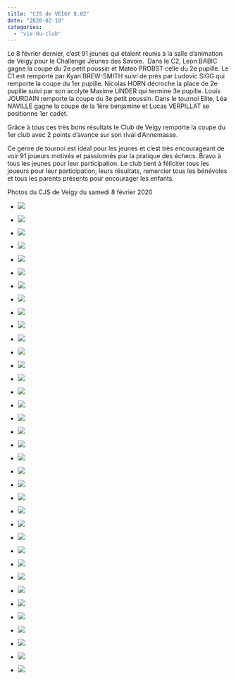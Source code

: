```yaml
---
title: "CJS de VEIGY 8.02"
date: "2020-02-10"
categories: 
  - "vie-du-club"
---
```


Le 8 février dernier, c’est 91 jeunes qui étaient réunis à la salle d’animation de Veigy pour le Challenge Jeunes des Savoie.  Dans le C2, Leon BABIC gagne la coupe du 2e petit poussin et Mateo PROBST celle du 2e pupille. Le C1 est remporté par Kyan BREW-SMITH suivi de près par Ludovic SIGG qui remporte la coupe du 1er pupille. Nicolas HORN décroche la place de 2e pupille suivi par son acolyte Maxime LINDER qui termine 3e pupille. Louis JOURDAIN remporte la coupe du 3e petit poussin. Dans le tournoi Elite, Léa NAVILLE gagne la coupe de la 1ère benjamine et Lucas VERPILLAT se positionne 1er cadet.  

Grâce à tous ces très bons résultats le Club de Veigy remporte la coupe du 1er club avec 2 points d’avance sur son rival d’Annemasse.

Ce genre de tournoi est idéal pour les jeunes et c’est très encourageant de voir 91 joueurs motivés et passionnés par la pratique des échecs. Bravo à tous les jeunes pour leur participation. Le club tient à féliciter tous les joueurs pour leur participation, leurs résultats, remercier tous les bénévoles et tous les parents présents pour encourager les enfants.

Photos du CJS de Veigy du samedi 8 février 2020

- ![](https://echecs-veigy.fr/wp-content/uploads/2020/02/IMG_20200208_140655455-1024x768.jpg)
    
- ![](https://echecs-veigy.fr/wp-content/uploads/2020/02/IMG_20200208_140658160-1024x768.jpg)
    
- ![](https://echecs-veigy.fr/wp-content/uploads/2020/02/IMG_20200208_140706688-1024x768.jpg)
    
- ![](https://echecs-veigy.fr/wp-content/uploads/2020/02/IMG_20200208_141643218-1024x768.jpg)
    
- ![](https://echecs-veigy.fr/wp-content/uploads/2020/02/IMG_20200208_141653386-1024x768.jpg)
    
- ![](https://echecs-veigy.fr/wp-content/uploads/2020/02/IMG_20200208_141700255-1024x768.jpg)
    
- ![](https://echecs-veigy.fr/wp-content/uploads/2020/02/IMG_20200208_141706152-768x1024.jpg)
    
- ![](https://echecs-veigy.fr/wp-content/uploads/2020/02/IMG_20200208_141710885-768x1024.jpg)
    
- ![](https://echecs-veigy.fr/wp-content/uploads/2020/02/IMG_20200208_141726286_BURST000_COVER_TOP-768x1024.jpg)
    
- ![](https://echecs-veigy.fr/wp-content/uploads/2020/02/IMG_20200208_141726286_BURST001-768x1024.jpg)
    
- ![](https://echecs-veigy.fr/wp-content/uploads/2020/02/IMG_20200208_141730257-768x1024.jpg)
    
- ![](https://echecs-veigy.fr/wp-content/uploads/2020/02/IMG_20200208_141737915_BURST000_COVER_TOP-768x1024.jpg)
    
- ![](https://echecs-veigy.fr/wp-content/uploads/2020/02/IMG_20200208_141737915_BURST001-768x1024.jpg)
    
- ![](https://echecs-veigy.fr/wp-content/uploads/2020/02/IMG_20200208_141748113-768x1024.jpg)
    
- ![](https://echecs-veigy.fr/wp-content/uploads/2020/02/IMG_20200208_141753218-768x1024.jpg)
    
- ![](https://echecs-veigy.fr/wp-content/uploads/2020/02/IMG_20200208_141755919-768x1024.jpg)
    
- ![](https://echecs-veigy.fr/wp-content/uploads/2020/02/IMG_20200208_141806206-768x1024.jpg)
    
- ![](https://echecs-veigy.fr/wp-content/uploads/2020/02/IMG_20200208_141811473_HDR-1024x768.jpg)
    
- ![](https://echecs-veigy.fr/wp-content/uploads/2020/02/IMG_20200208_141819580-1024x768.jpg)
    
- ![](https://echecs-veigy.fr/wp-content/uploads/2020/02/IMG_20200208_141829333-1024x768.jpg)
    
- ![](https://echecs-veigy.fr/wp-content/uploads/2020/02/WhatsApp-Image-2020-02-09-at-13.14.34-1024x768.jpeg)
    
- ![](https://echecs-veigy.fr/wp-content/uploads/2020/02/WhatsApp-Image-2020-02-09-at-13.14.59-1024x768.jpeg)
    
- ![](https://echecs-veigy.fr/wp-content/uploads/2020/02/WhatsApp-Image-2020-02-09-at-13.15.00-1024x768.jpeg)
    
- ![](https://echecs-veigy.fr/wp-content/uploads/2020/02/WhatsApp-Image-2020-02-09-at-13.15.01-1024x768.jpeg)
    
- ![](https://echecs-veigy.fr/wp-content/uploads/2020/02/WhatsApp-Image-2020-02-09-at-13.15.02-1-1024x768.jpeg)
    
- ![](https://echecs-veigy.fr/wp-content/uploads/2020/02/WhatsApp-Image-2020-02-09-at-13.15.02-1024x768.jpeg)
    
- ![](https://echecs-veigy.fr/wp-content/uploads/2020/02/WhatsApp-Image-2020-02-09-at-13.15.03-1-1024x768.jpeg)
    
- ![](https://echecs-veigy.fr/wp-content/uploads/2020/02/WhatsApp-Image-2020-02-09-at-13.15.03-1024x768.jpeg)
    
- ![](https://echecs-veigy.fr/wp-content/uploads/2020/02/WhatsApp-Image-2020-02-09-at-13.15.04-1024x768.jpeg)
    
- ![](https://echecs-veigy.fr/wp-content/uploads/2020/02/WhatsApp-Image-2020-02-09-at-13.15.05-1024x768.jpeg)
    
- ![](https://echecs-veigy.fr/wp-content/uploads/2020/02/WhatsApp-Image-2020-02-09-at-13.15.06-1024x768.jpeg)
    
- ![](https://echecs-veigy.fr/wp-content/uploads/2020/02/WhatsApp-Image-2020-02-09-at-13.15.07-1-1024x768.jpeg)
    
- ![](https://echecs-veigy.fr/wp-content/uploads/2020/02/WhatsApp-Image-2020-02-09-at-13.15.07-1024x768.jpeg)
    
- ![](https://echecs-veigy.fr/wp-content/uploads/2020/02/WhatsApp-Image-2020-02-09-at-13.15.08-1024x768.jpeg)
    
- ![](https://echecs-veigy.fr/wp-content/uploads/2020/02/WhatsApp-Image-2020-02-09-at-13.15.09-1024x768.jpeg)
    
- ![](https://echecs-veigy.fr/wp-content/uploads/2020/02/WhatsApp-Image-2020-02-09-at-13.15.10-1024x768.jpeg)
